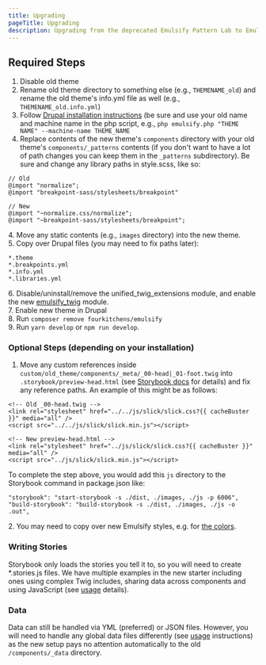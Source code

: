 ```yaml
---
title: Upgrading
pageTitle: Upgrading
description: Upgrading from the deprecated Emulsify Pattern Lab to Emulsify Drupal
---
```


## Required Steps

1. Disable old theme
2. Rename old theme directory to something else (e.g., `THEMENAME_old`) and rename the old theme's info.yml file as well (e.g., `THEMENAME_old.info.yml`)
3. Follow [Drupal installation instructions](broken-reference) (be sure and use your old name and machine name in the php script, e.g., `php emulsify.php "THEME NAME" --machine-name THEME_NAME`
4. Replace contents of the new theme's `components` directory with your old theme's `components/_patterns` contents (if you don't want to have a lot of path changes you can keep them in the `_patterns` subdirectory). Be sure and change any library paths in style.scss, like so:

```
// Old
@import "normalize";
@import "breakpoint-sass/stylesheets/breakpoint"

// New
@import "~normalize.css/normalize";
@import "~breakpoint-sass/stylesheets/breakpoint";
```

&#x20;    4\. Move any static contents (e.g., `images` directory) into the new theme.\
&#x20;    5\. Copy over Drupal files (you may need to fix paths later):

```
*.theme
*.breakpoints.yml
*.info.yml
*.libraries.yml
```

&#x20;    6\. Disable/uninstall/remove the unified\_twig\_extensions module, and enable the new [emulsify\_twig](https://www.drupal.org/project/emulsify\_twig) module.\
&#x20;    7\. Enable new theme in Drupal\
&#x20;    8\. Run `composer remove fourkitchens/emulsify`\
&#x20;    9\. Run `yarn develop` or `npm run develop`.

### Optional Steps (depending on your installation)

1. Move any custom references inside `custom/old_theme/components/_meta/_00-head|_01-foot.twig` into `.storybook/preview-head.html` (see [Storybook docs](https://storybook.js.org/docs/configurations/add-custom-head-tags/) for details) and fix any reference paths. An example of this might be as follows:

```
<!-- Old _00-head.twig -->
<link rel="stylesheet" href="../../js/slick/slick.css?{{ cacheBuster }}" media="all" />
<script src="../../js/slick/slick.min.js"></script>

<!-- New preview-head.html -->
<link rel="stylesheet" href="../js/slick/slick.css?{{ cacheBuster }}" media="all" />
<script src="../js/slick/slick.min.js"></script>
```

To complete the step above, you would add this `js` directory to the Storybook command in package.json like:

```
"storybook": "start-storybook -s ./dist, ./images, ./js -p 6006",
"build-storybook": "build-storybook -s ./dist, ./images, ./js -o .out",
```

&#x20;    2\. You may need to copy over new Emulsify styles, e.g. for [the colors](https://github.com/emulsify-ds/emulsify-drupal/blob/develop/components/00-base/01-colors/\_color-vars.scss).

### Writing Stories

Storybook only loads the stories you tell it to, so you will need to create \*.stories.js files. We have multiple examples in the new starter including ones using complex Twig includes, sharing data across components and using JavaScript (see [usage](../basic-usage/writing-stories.md) details).

### Data

Data can still be handled via YML (preferred) or JSON files. However, you will need to handle any global data files differently (see [usage](../basic-usage/writing-stories.md) instructions) as the new setup pays no attention automatically to the old `/components/_data` directory.

